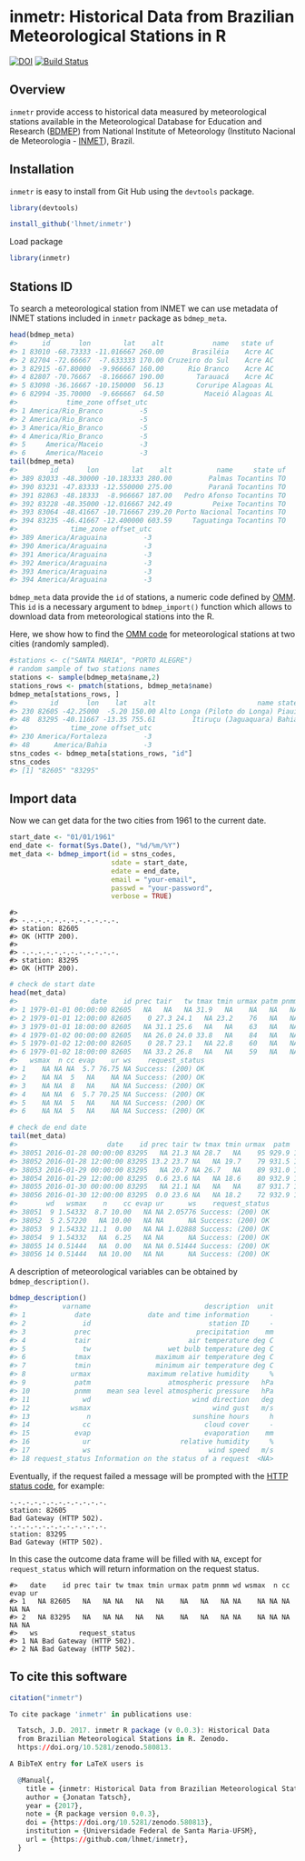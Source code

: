 inmetr: Historical Data from Brazilian Meteorological Stations in R
================

<!-- README.md is generated from README.Rmd. Please edit that file -->
[![DOI](https://zenodo.org/badge/DOI/10.5281/zenodo.580813.svg)](https://doi.org/10.5281/zenodo.580813) [![Build Status](https://travis-ci.org/lhmet/inmetr.svg?branch=master)](https://travis-ci.org/lhmet/inmetr)

Overview
--------

`inmetr` provide access to historical data measured by meteorological stations available in the Meteorological Database for Education and Research ([BDMEP](http://www.inmet.gov.br/projetos/rede/pesquisa/)) from National Institute of Meteorology (Instituto Nacional de Meteorologia - [INMET](http://www.inmet.gov.br)), Brazil.

Installation
------------

`inmetr` is easy to install from Git Hub using the `devtools` package.

``` r
library(devtools)
```

``` r
install_github('lhmet/inmetr')
```

Load package

``` r
library(inmetr)
```

Stations ID
-----------

To search a meteorological station from INMET we can use metadata of INMET stations included in `inmetr` package as `bdmep_meta`.

``` r
head(bdmep_meta)
#>      id       lon        lat    alt            name   state uf
#> 1 83010 -68.73333 -11.016667 260.00       Brasiléia    Acre AC
#> 2 82704 -72.66667  -7.633333 170.00 Cruzeiro do Sul    Acre AC
#> 3 82915 -67.80000  -9.966667 160.00      Rio Branco    Acre AC
#> 4 82807 -70.76667  -8.166667 190.00        Tarauacá    Acre AC
#> 5 83098 -36.16667 -10.150000  56.13        Coruripe Alagoas AL
#> 6 82994 -35.70000  -9.666667  64.50          Maceió Alagoas AL
#>            time_zone offset_utc
#> 1 America/Rio_Branco         -5
#> 2 America/Rio_Branco         -5
#> 3 America/Rio_Branco         -5
#> 4 America/Rio_Branco         -5
#> 5     America/Maceio         -3
#> 6     America/Maceio         -3
tail(bdmep_meta)
#>        id       lon        lat    alt           name     state uf
#> 389 83033 -48.30000 -10.183333 280.00         Palmas Tocantins TO
#> 390 83231 -47.83333 -12.550000 275.00         Paranã Tocantins TO
#> 391 82863 -48.18333  -8.966667 187.00   Pedro Afonso Tocantins TO
#> 392 83228 -48.35000 -12.016667 242.49          Peixe Tocantins TO
#> 393 83064 -48.41667 -10.716667 239.20 Porto Nacional Tocantins TO
#> 394 83235 -46.41667 -12.400000 603.59     Taguatinga Tocantins TO
#>             time_zone offset_utc
#> 389 America/Araguaina         -3
#> 390 America/Araguaina         -3
#> 391 America/Araguaina         -3
#> 392 America/Araguaina         -3
#> 393 America/Araguaina         -3
#> 394 America/Araguaina         -3
```

`bdmep_meta` data provide the `id` of stations, a numeric code defined by [OMM](http://www.wmo.int/pages/prog/www/ois/volume-a/StationIDs_Global_1509.pdf). This `id` is a necessary argument to `bdmep_import()` function which allows to download data from meteorological stations into the R.

Here, we show how to find the [OMM code](http://www.wmo.int/pages/prog/www/ois/volume-a/StationIDs_Global_1509.pdf) for meteorological stations at two cities (randomly sampled).

``` r
#stations <- c("SANTA MARIA", "PORTO ALEGRE")
# random sample of two stations names 
stations <- sample(bdmep_meta$name,2)
stations_rows <- pmatch(stations, bdmep_meta$name)
bdmep_meta[stations_rows, ]
#>        id       lon    lat    alt                         name state uf
#> 230 82605 -42.25000  -5.20 150.00 Alto Longa (Piloto do Longa) Piauí PI
#> 48  83295 -40.11667 -13.35 755.61         Itiruçu (Jaguaquara) Bahia BA
#>             time_zone offset_utc
#> 230 America/Fortaleza         -3
#> 48      America/Bahia         -3
stns_codes <- bdmep_meta[stations_rows, "id"] 
stns_codes
#> [1] "82605" "83295"
```

Import data
-----------

Now we can get data for the two cities from 1961 to the current date.

``` r
start_date <- "01/01/1961"
end_date <- format(Sys.Date(), "%d/%m/%Y")
met_data <- bdmep_import(id = stns_codes,
                         sdate = start_date, 
                         edate = end_date, 
                         email = "your-email",
                         passwd = "your-password",
                         verbose = TRUE)
```

    #> 
    #> -.-.-.-.-.-.-.-.-.-.-.-.
    #> station: 82605
    #> OK (HTTP 200).
    #> 
    #> -.-.-.-.-.-.-.-.-.-.-.-.
    #> station: 83295
    #> OK (HTTP 200).

``` r
# check de start date
head(met_data)
#>                  date    id prec tair   tw tmax tmin urmax patm pnmm wd
#> 1 1979-01-01 00:00:00 82605   NA   NA   NA 31.9   NA    NA   NA   NA NA
#> 2 1979-01-01 12:00:00 82605    0 27.3 24.1   NA 23.2    76   NA   NA NA
#> 3 1979-01-01 18:00:00 82605   NA 31.1 25.6   NA   NA    63   NA   NA NA
#> 4 1979-01-02 00:00:00 82605   NA 26.0 24.0 33.8   NA    84   NA   NA NA
#> 5 1979-01-02 12:00:00 82605    0 28.7 23.1   NA 22.8    60   NA   NA NA
#> 6 1979-01-02 18:00:00 82605   NA 33.2 26.8   NA   NA    59   NA   NA NA
#>   wsmax  n cc evap    ur ws    request_status
#> 1    NA NA NA  5.7 76.75 NA Success: (200) OK
#> 2    NA NA  5   NA    NA NA Success: (200) OK
#> 3    NA NA  8   NA    NA NA Success: (200) OK
#> 4    NA NA  6  5.7 70.25 NA Success: (200) OK
#> 5    NA NA  5   NA    NA NA Success: (200) OK
#> 6    NA NA  5   NA    NA NA Success: (200) OK
```

``` r
# check de end date
tail(met_data)
#>                      date    id prec tair tw tmax tmin urmax  patm   pnmm
#> 38051 2016-01-28 00:00:00 83295   NA 21.3 NA 28.7   NA    95 929.9 1013.1
#> 38052 2016-01-28 12:00:00 83295 13.2 23.7 NA   NA 19.7    79 931.5 1014.7
#> 38053 2016-01-29 00:00:00 83295   NA 20.7 NA 26.7   NA    89 931.0 1014.3
#> 38054 2016-01-29 12:00:00 83295  0.6 23.6 NA   NA 18.6    80 932.9 1016.4
#> 38055 2016-01-30 00:00:00 83295   NA 21.1 NA   NA   NA    87 931.7 1015.5
#> 38056 2016-01-30 12:00:00 83295  0.0 23.6 NA   NA 18.2    72 932.9 1016.7
#>       wd   wsmax    n    cc evap ur      ws    request_status
#> 38051  9 1.54332  8.7 10.00   NA NA 2.05776 Success: (200) OK
#> 38052  5 2.57220   NA 10.00   NA NA      NA Success: (200) OK
#> 38053  9 1.54332 11.1  0.00   NA NA 1.02888 Success: (200) OK
#> 38054  9 1.54332   NA  6.25   NA NA      NA Success: (200) OK
#> 38055 14 0.51444   NA  0.00   NA NA 0.51444 Success: (200) OK
#> 38056 14 0.51444   NA 10.00   NA NA      NA Success: (200) OK
```

A description of meteorological variables can be obtained by `bdmep_description()`.

``` r
bdmep_description()
#>           varname                            description  unit
#> 1            date              date and time information     -
#> 2              id                             station ID     -
#> 3            prec                          precipitation    mm
#> 4            tair                        air temperature deg C
#> 5              tw                   wet bulb temperature deg C
#> 6            tmax                maximum air temperature deg C
#> 7            tmin                minimum air temperature deg C
#> 8           urmax              maximum relative humidity     %
#> 9            patm                   atmospheric pressure   hPa
#> 10           pnmm    mean sea level atmospheric pressure   hPa
#> 11             wd                         wind direction   deg
#> 12          wsmax                              wind gust   m/s
#> 13              n                         sunshine hours     h
#> 14             cc                            cloud cover     -
#> 15           evap                            evaporation    mm
#> 16             ur                      relative humidity     %
#> 17             ws                             wind speed   m/s
#> 18 request_status Information on the status of a request  <NA>
```

Eventually, if the request failed a message will be prompted with the [HTTP status code](https://en.wikipedia.org/wiki/List_of_HTTP_status_codes), for example:

    -.-.-.-.-.-.-.-.-.-.-.-.
    station: 82605
    Bad Gateway (HTTP 502).
    -.-.-.-.-.-.-.-.-.-.-.-.
    station: 83295
    Bad Gateway (HTTP 502).

In this case the outcome data frame will be filled with `NA`, except for `request_status` which will return information on the request status.

    #>   date    id prec tair tw tmax tmin urmax patm pnmm wd wsmax  n cc evap ur
    #> 1   NA 82605   NA   NA NA   NA   NA    NA   NA   NA NA    NA NA NA   NA NA
    #> 2   NA 83295   NA   NA NA   NA   NA    NA   NA   NA NA    NA NA NA   NA NA
    #>   ws          request_status
    #> 1 NA Bad Gateway (HTTP 502).
    #> 2 NA Bad Gateway (HTTP 502).

To cite this software
---------------------

``` r
citation("inmetr")

To cite package 'inmetr' in publications use:

  Tatsch, J.D. 2017. inmetr R package (v 0.0.3): Historical Data
  from Brazilian Meteorological Stations in R. Zenodo.
  https://doi.org/10.5281/zenodo.580813.

A BibTeX entry for LaTeX users is

  @Manual{,
    title = {inmetr: Historical Data from Brazilian Meteorological Stations in R},
    author = {Jonatan Tatsch},
    year = {2017},
    note = {R package version 0.0.3},
    doi = {https://doi.org/10.5281/zenodo.580813},
    institution = {Universidade Federal de Santa Maria-UFSM},
    url = {https://github.com/lhmet/inmetr},
  }
```

